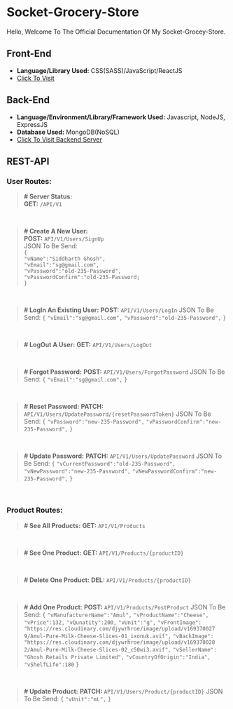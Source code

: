 # Socket-Grocery-Store
Hello, Welcome To The Official Documentation Of My Socket-Grocey-Store.
## Front-End
- **Language/Library Used:** CSS(SASS)/JavaScript/ReactJS 
- [Click To Visit](https://socket-sg3220.vercel.app/Home)

## Back-End
-  **Language/Environment/Library/Framework Used:** Javascript, NodeJS, ExpressJS
- **Database Used:** MongoDB(NoSQL)
- [Click To Visit Backend Server](https://socketstorebackend.onrender.com)

## REST-API

### User Routes:

> **# Server Status:** <BR>
> **GET:** `/API/V1`

<BR>

> **# Create A New User:** <BR>
>**POST:** `API/V1/Users/SignUp` <BR>
>JSON To Be Send: <BR>
>`{` <BR>
	`"vName":"Siddharth Ghosh",` <BR>
	`"vEmail":"sg@gmail.com",` <BR>
	`"vPassword":"old-235-Password",` <BR>
	`"vPasswordConfirm":"old-235-Password;` <BR>
`}` <BR>

<BR>

> **# LogIn An Existing User:** 
> **POST:** `API/V1/Users/LogIn`
>JSON To Be Send:
>`{`
	`"vEmail":"sg@gmail.com",`
	`"vPassword":"old-235-Password",`
`}`

<BR>

> **# LogOut A User:** 
>**GET:** `API/V1/Users/LogOut`

<BR>

> **# Forgot Password:** 
> **POST:** `API/V1/Users/ForgotPassword`
>JSON To Be Send:
>`{`
	`"vEmail":"sg@gmail.com",`
  `}`

<BR>

> **# Reset Password:** 
> **PATCH:** `API/V1/Users/UpdatePassword/{resetPasswordToken}`
>JSON To Be Send:
>`{`
	`"vPassword":"new-235-Password",`
	`"vPasswordConfirm":"new-235-Password",`
  `}`

<BR>

> **# Update Password:** 
> **PATCH:** `API/V1/Users/UpdatePassword`
>JSON To Be Send:
>`{`
	`"vCurrentPassword":"old-235-Password",`
	`"vNewPassword":"new-235-Password",`
	`"vNewPasswordConfirm":"new-235-Password",`
  `}`
  
<BR>

### Product Routes:

> **# See All Products:**
>**GET:** `API/V1/Products`

<BR>

> **# See One Product:** 
> **GET:** `API/V1/Products/{productID}`

<BR>

> **# Delete One Product:** 
> **DEL:** `API/V1/Products/{productID}`

<BR>

> **# Add One Product:** 
> **POST:** `API/V1/Products/PostProduct`
>JSON To Be Send:
>	`{`
	`"vManufacturerName":"Amul",`
	`"vProductName":"Cheese",`
	`"vPrice":132,`
	`"vQunatity":200,`
	`"vUnit":"g",`
	`"vFrontImage":  	"https://res.cloudinary.com/djywrhroe/image/upload/v169370027	9/Amul-Pure-Milk-Cheese-Slices-01_ixonuk.avif",`
	`"vBackImage":  	"https://res.cloudinary.com/djywrhroe/image/upload/v169370028	2/Amul-Pure-Milk-Cheese-Slices-02_c50wi3.avif",`
	`"vSellerName":  "Ghosh Retails Private Limited",`
	`"vCountryOfOrigin":"India",`
	`"vShelfLife":180`
	`}`

<BR>

> **# Update Product:** 
> **PATCH:** `API/V1/Users/Product/{productID}`
>JSON To Be Send:
>`{`
	`"vUnit":"mL",`
   `}`
